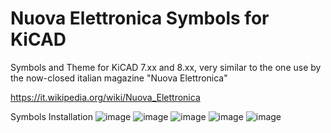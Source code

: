 # Nuova Elettronica Symbols for KiCAD
Symbols and Theme for KiCAD 7.xx and 8.xx, very similar to the one use by the now-closed italian magazine "Nuova Elettronica"

https://it.wikipedia.org/wiki/Nuova_Elettronica

Symbols Installation
![image](https://github.com/tormyvancool/NuovaElettronica/assets/32305535/35dcef6d-7b37-43d5-b1c1-80ac0a84df6c)
![image](https://github.com/tormyvancool/NuovaElettronica/assets/32305535/6ca4e3fc-734e-47f3-bfda-8f80344e0981)
![image](https://github.com/tormyvancool/NuovaElettronica/assets/32305535/f0ff4086-7c81-4272-a365-d53da38317e3)
![image](https://github.com/tormyvancool/NuovaElettronica/assets/32305535/5599707e-5ba5-4657-9433-b10ab1ea1a6a)
![image](https://github.com/tormyvancool/NuovaElettronica/assets/32305535/404f1484-8e75-4509-a4e6-554721caba90)

